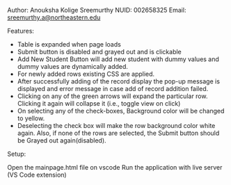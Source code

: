 Author: Anouksha Kolige Sreemurthy
NUID: 002658325
Email: sreemurthy.a@northeastern.edu

Features:

* Table is expanded when page loads
* Submit button is disabled and grayed out and is clickable
* Add New Student Button will add new student with dummy values and dummy values are dynamically added.
* For newly added rows existing CSS are applied.
* After successfully adding of the record display the pop-up message is displayed and error message in case add of record addition failed.
* Clicking on any of the green arrows will expand the particular row. Clicking it again will collapse it (i.e., toggle view on click)
* On selecting any of the check-boxes, Background color will be changed to yellow.
* Deselecting the check box will make the row background color white again. Also, if none of the rows are selected, the Submit button should be Grayed out again(disabled). 

Setup:

Open the mainpage.html file on vscode
Run the application with live server (VS Code extension)
